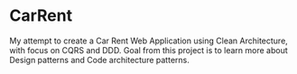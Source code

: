 # CarRent

My attempt to create a Car Rent Web Application using Clean Architecture, with focus on CQRS and DDD.
Goal from this project is to learn more about Design patterns and Code architecture patterns.
